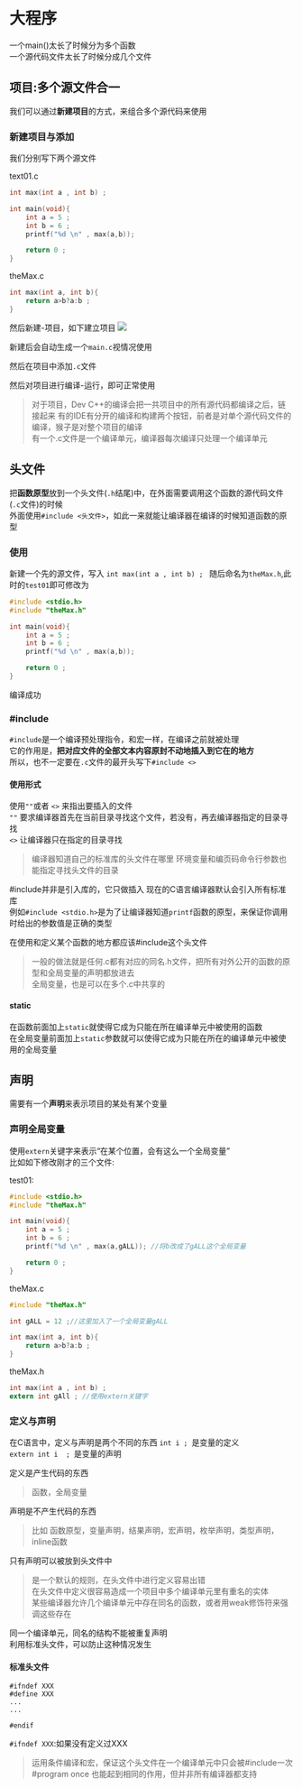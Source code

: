 # 大程序
一个main()太长了时候分为多个函数    
一个源代码文件太长了时候分成几个文件    

## 项目:多个源文件合一  
我们可以通过**新建项目**的方式，来组合多个源代码来使用  

### 新建项目与添加
我们分别写下两个源文件

text01.c

```c
int max(int a , int b) ; 

int main(void){
    int a = 5 ; 
    int b = 6 ; 
    printf("%d \n" , max(a,b));

    return 0 ;
}
```

theMax.c
```c
int max(int a, int b){
    return a>b?a:b ; 
}
```

然后新建-项目，如下建立项目 
![](https://s3.bmp.ovh/imgs/2022/03/d770cd5787f552f3.png)   

新建后会自动生成一个```main.c```视情况使用  

然后在项目中添加```.c```文件    

然后对项目进行编译-运行，即可正常使用   

> 对于项目，Dev C++的编译会把一共项目中的所有源代码都编译之后，链接起来 
> 有的IDE有分开的编译和构建两个按钮，前者是对单个源代码文件的编译，猴子是对整个项目的编译   
> 有一个.c文件是一个编译单元，编译器每次编译只处理一个编译单元  

## 头文件
把**函数原型**放到一个头文件(```.h```结尾)中，在外面需要调用这个函数的源代码文件(```.c```文件)的时候    
外面使用```#include <头文件>```，如此一来就能让编译器在编译的时候知道函数的原型 

### 使用
新建一个先的源文件，写入
```int max(int a , int b) ; ``` 
随后命名为```theMax.h```,此时的```test01```即可修改为   
```c
#include <stdio.h>
#include "theMax.h"

int main(void){
    int a = 5 ; 
    int b = 6 ; 
    printf("%d \n" , max(a,b));

    return 0 ;
}
```

编译成功    

### \#include
```#include```是一个编译预处理指令，和宏一样，在编译之前就被处理    
它的作用是，**把对应文件的全部文本内容原封不动地插入到它在的地方**  
所以，也不一定要在```.c```文件的最开头写下```#include <>```   

#### 使用形式
使用``` "" ```或者 ```<>``` 来指出要插入的文件  
``` "" ``` 要求编译器首先在当前目录寻找这个文件，若没有，再去编译器指定的目录寻找   
```<>```  让编译器只在指定的目录寻找

> 编译器知道自己的标准库的头文件在哪里
> 环境变量和编页码命令行参数也能指定寻找头文件的目录    

\#include并非是引入库的，它只做插入 
现在的C语言编译器默认会引入所有标准库   
例如```#include <stdio.h>```是为了让编译器知道```printf```函数的原型，来保证你调用时给出的参数值是正确的类型    

在使用和定义某个函数的地方都应该\#include这个头文件 
> 一般的做法就是任何.c都有对应的同名.h文件，把所有对外公开的函数的原型和全局变量的声明都放进去  
> 全局变量，也是可以在多个.c中共享的

#### static 
在函数前面加上```static```就使得它成为只能在所在编译单元中被使用的函数  
在全局变量前面加上```static```参数就可以使得它成为只能在所在的编译单元中被使用的全局变量    

## 声明
需要有一个**声明**来表示项目的某处有某个变量    

### 声明全局变量    
使用```extern```关键字来表示“在某个位置，会有这么一个全局变量”  
比如如下修改刚才的三个文件: 

test01:
```c
#include <stdio.h>
#include "theMax.h"

int main(void){
    int a = 5 ; 
    int b = 6 ; 
    printf("%d \n" , max(a,gALL)); //将b改成了gALL这个全局变量

    return 0 ;
}
```

theMax.c
```c
#include "theMax.h"

int gALL = 12 ;//这里加入了一个全局变量gALL

int max(int a, int b){
    return a>b?a:b ; 
}
```

theMax.h
```c
int max(int a , int b) ; 
extern int gAll ; //使用extern关键字     
```

### 定义与声明
在C语言中，定义与声明是两个不同的东西
```int i ; ```是变量的定义  
```extern int i  ; ```是变量的声明  

定义是产生代码的东西    
> 函数，全局变量    

声明是不产生代码的东西  
> 比如 函数原型，变量声明，结果声明，宏声明，枚举声明，类型声明，inline函数 

只有声明可以被放到头文件中  
> 是一个默认的规则，在头文件中进行定义容易出错  
在头文件中定义很容易造成一个项目中多个编译单元里有重名的实体    
> 某些编译器允许几个编译单元中存在同名的函数，或者用weak修饰符来强调这些存在    

同一个编译单元，同名的结构不能被重复声明    
利用标准头文件，可以防止这种情况发生    

#### 标准头文件
```
#ifndef XXX
#define XXX
...
...

#endif
```

```#ifndef XXX```:如果没有定义过XXX

> 运用条件编译和宏，保证这个头文件在一个编译单元中只会被#include一次    
> #program once 也能起到相同的作用，但并非所有编译器都支持  